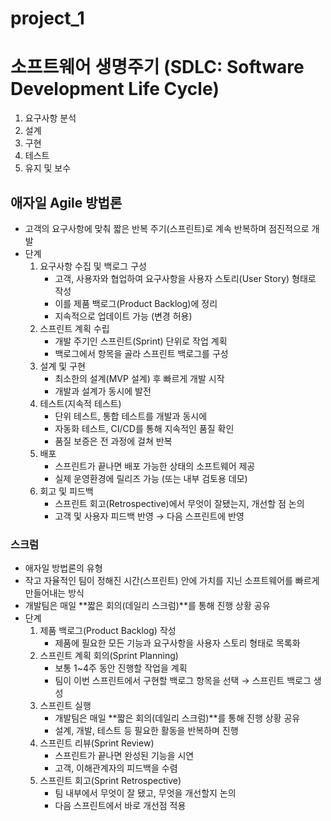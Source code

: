 # project_1

# 소프트웨어 생명주기 (SDLC: Software Development Life Cycle)
1. 요구사항 분석
2. 설계
3. 구현
4. 테스트
5. 유지 및 보수

## 애자일 Agile 방법론
- 고객의 요구사항에 맞춰 짧은 반복 주기(스프린트)로 계속 반복하며 점진적으로 개발
- 단계
    1. 요구사항 수집 및 백로그 구성
        - 고객, 사용자와 협업하여 요구사항을 사용자 스토리(User Story) 형태로 작성
        - 이를 제품 백로그(Product Backlog)에 정리
        - 지속적으로 업데이트 가능 (변경 허용)
    2. 스프린트 계획 수립
        - 개발 주기인 스프린트(Sprint) 단위로 작업 계획
        - 백로그에서 항목을 골라 스프린트 백로그를 구성
    3. 설계 및 구현
        - 최소한의 설계(MVP 설계) 후 빠르게 개발 시작
        - 개발과 설계가 동시에 발전
    4. 테스트(지속적 테스트)
        - 단위 테스트, 통합 테스트를 개발과 동시에
        - 자동화 테스트, CI/CD를 통해 지속적인 품질 확인
        - 품질 보증은 전 과정에 걸쳐 반복
    5. 배포
        - 스프린트가 끝나면 배포 가능한 상태의 소프트웨어 제공
        - 실제 운영환경에 릴리즈 가능 (또는 내부 검토용 데모)
    6. 회고 및 피드백
        - 스프린트 회고(Retrospective)에서 무엇이 잘됐는지, 개선할 점 논의
        - 고객 및 사용자 피드백 반영 → 다음 스프린트에 반영

### 스크럼
- 애자일 방법론의 유형
- 작고 자율적인 팀이 정해진 시간(스프린트) 안에 가치를 지닌 소프트웨어를 빠르게 만들어내는 방식
- 개발팀은 매일 **짧은 회의(데일리 스크럼)**를 통해 진행 상황 공유
- 단계
    1. 제품 백로그(Product Backlog) 작성
        - 제품에 필요한 모든 기능과 요구사항을 사용자 스토리 형태로 목록화
    2. 스프린트 계획 회의(Sprint Planning)
        - 보통 1~4주 동안 진행할 작업을 계획
        - 팀이 이번 스프린트에서 구현할 백로그 항목을 선택 → 스프린트 백로그 생성
    3. 스프린트 실행
        - 개발팀은 매일 **짧은 회의(데일리 스크럼)**를 통해 진행 상황 공유
        - 설계, 개발, 테스트 등 필요한 활동을 반복하며 진행
    4. 스프린트 리뷰(Sprint Review)
        - 스프린트가 끝나면 완성된 기능을 시연
        - 고객, 이해관계자의 피드백을 수렴
    5. 스프린트 회고(Sprint Retrospective)
        - 팀 내부에서 무엇이 잘 됐고, 무엇을 개선할지 논의
        - 다음 스프린트에서 바로 개선점 적용


